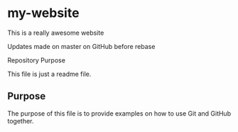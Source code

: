 # my-website

This is a really awesome website

Updates made on master on GitHub before rebase

 Repository Purpose

This file is just a readme file.

## Purpose

The purpose of this file is to provide examples
on how to use Git and GitHub together.